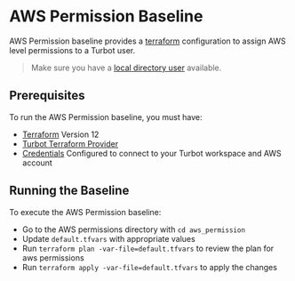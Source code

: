 # AWS Permission Baseline

AWS Permission baseline provides a [terraform](https://www.terraform.io) configuration to assign AWS level permissions to a Turbot user.

> Make sure you have a [local directory user](https://turbot-dev.com/v5/docs/api/terraform/resources/turbot_local_directory_user) available.

## Prerequisites

To run the AWS Permission baseline, you must have:

  - [Terraform](https://www.terraform.io) Version 12
  - [Turbot Terraform Provider](https://github.com/turbotio/terraform-provider-turbot)
  - [Credentials](https://turbot.com/v5/docs/reference/cli/installation#setup-your-turbot-credentials) Configured to connect to your Turbot workspace and AWS account

## Running the Baseline

To execute the AWS Permission baseline:

  - Go to the AWS permissions directory with `cd aws_permission`
  - Update `default.tfvars` with appropriate values
  - Run `terraform plan -var-file=default.tfvars` to review the plan for aws permissions
  - Run `terraform apply -var-file=default.tfvars` to apply the changes